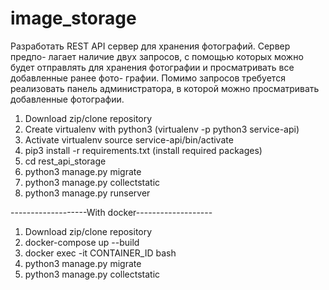 # image_storage

Разработать REST API сервер для хранения фотографий. Сервер предпо-
лагает наличие двух запросов, с помощью которых можно будет отправлять
для хранения фотографии и просматривать все добавленные ранее фото-
графии. Помимо запросов требуется реализовать панель администратора,
в которой можно просматривать добавленные фотографии.


1. Download zip/clone repository
2. Create virtualenv with python3 (virtualenv -p python3 service-api)
3. Activate virtualenv source service-api/bin/activate
4. pip3 install -r requirements.txt (install required packages)
5. cd rest_api_storage
6. python3 manage.py migrate
7. python3 manage.py collectstatic
8. python3 manage.py runserver

-------------------With docker-------------------

1. Download zip/clone repository
2. docker-compose up --build
3. docker exec -it CONTAINER_ID bash
4. python3 manage.py migrate
5. python3 manage.py collectstatic
